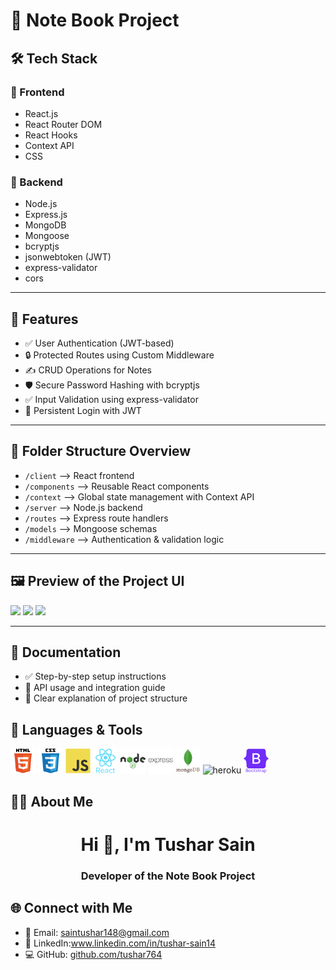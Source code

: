 # 📒 Note Book Project

## 🛠️ Tech Stack

### 🔹 Frontend
- React.js
- React Router DOM
- React Hooks
- Context API
- CSS

### 🔹 Backend
- Node.js
- Express.js
- MongoDB
- Mongoose
- bcryptjs
- jsonwebtoken (JWT)
- express-validator
- cors

---

## 🔐 Features

- ✅ User Authentication (JWT-based)  
- 🔒 Protected Routes using Custom Middleware  
- ✍️ CRUD Operations for Notes  
- 🛡️ Secure Password Hashing with bcryptjs  
- ✅ Input Validation using express-validator  
- 🔄 Persistent Login with JWT  

---

## 📁 Folder Structure Overview

- `/client` --> React frontend  
- `/components` --> Reusable React components  
- `/context` --> Global state management with Context API  
- `/server` --> Node.js backend  
- `/routes` --> Express route handlers  
- `/models` --> Mongoose schemas  
- `/middleware` --> Authentication & validation logic  

---

## 🖼️ Preview of the Project UI

<img src="https://github.com/user-attachments/assets/c2318e6c-bc78-41aa-ae36-59d99a3ff607" width="400" />  
<img src="https://github.com/user-attachments/assets/07958761-31a5-42d2-9917-9e29b462f79b" width="400" />  
<img src="https://github.com/user-attachments/assets/0688cc44-8f1b-4ab3-960f-bd3718ecf931" width="400" />

---

## 📄 Documentation

- ✅ Step-by-step setup instructions  
- 🔌 API usage and integration guide  
- 📂 Clear explanation of project structure  

## 🧰 Languages & Tools

<p align="left">
  <img src="https://raw.githubusercontent.com/devicons/devicon/master/icons/html5/html5-original-wordmark.svg" alt="html5" width="40" height="40"/>
  <img src="https://raw.githubusercontent.com/devicons/devicon/master/icons/css3/css3-original-wordmark.svg" alt="css3" width="40" height="40"/>
  <img src="https://raw.githubusercontent.com/devicons/devicon/master/icons/javascript/javascript-original.svg" alt="js" width="40" height="40"/>
  <img src="https://raw.githubusercontent.com/devicons/devicon/master/icons/react/react-original-wordmark.svg" alt="react" width="40" height="40"/>
  <img src="https://raw.githubusercontent.com/devicons/devicon/master/icons/nodejs/nodejs-original-wordmark.svg" alt="nodejs" width="40" height="40"/>
  <img src="https://raw.githubusercontent.com/devicons/devicon/master/icons/express/express-original-wordmark.svg" alt="express" width="40" height="40"/>
  <img src="https://raw.githubusercontent.com/devicons/devicon/master/icons/mongodb/mongodb-original-wordmark.svg" alt="mongodb" width="40" height="40"/>
  <img src="https://www.vectorlogo.zone/logos/heroku/heroku-icon.svg" alt="heroku" width="40" height="40"/>
  <img src="https://raw.githubusercontent.com/devicons/devicon/master/icons/bootstrap/bootstrap-plain-wordmark.svg" alt="bootstrap" width="40" height="40"/>
</p>

## 🙋‍♂️ About Me

<h1 align="center">Hi 👋, I'm Tushar Sain</h1>  
<h3 align="center">Developer of the Note Book Project</h3>

## 🌐 Connect with Me

- 📧 Email: saintushar148@gmail.com  
- 💼 LinkedIn:www.linkedin.com/in/tushar-sain14
- 💻 GitHub: [github.com/tushar764](https://github.com/tushar764)  
